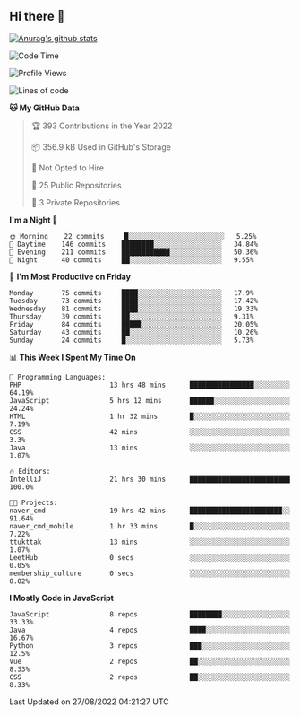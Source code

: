 ## Hi there 👋

[![Anurag's github stats](https://github-readme-stats.vercel.app/api?username=Songwonseok)](https://github.com/anuraghazra/github-readme-stats)



<!--START_SECTION:waka-->
![Code Time](http://img.shields.io/badge/Code%20Time-1%2C731%20hrs%2019%20mins-blue)

![Profile Views](http://img.shields.io/badge/Profile%20Views-0-blue)

![Lines of code](https://img.shields.io/badge/From%20Hello%20World%20I%27ve%20Written-3%20Million%20lines%20of%20code-blue)

**🐱 My GitHub Data** 

> 🏆 393 Contributions in the Year 2022
 > 
> 📦 356.9 kB Used in GitHub's Storage 
 > 
> 🚫 Not Opted to Hire
 > 
> 📜 25 Public Repositories 
 > 
> 🔑 3 Private Repositories  
 > 
**I'm a Night 🦉** 

```text
🌞 Morning    22 commits     █░░░░░░░░░░░░░░░░░░░░░░░░   5.25% 
🌆 Daytime    146 commits    ████████░░░░░░░░░░░░░░░░░   34.84% 
🌃 Evening    211 commits    ████████████░░░░░░░░░░░░░   50.36% 
🌙 Night      40 commits     ██░░░░░░░░░░░░░░░░░░░░░░░   9.55%

```
📅 **I'm Most Productive on Friday** 

```text
Monday       75 commits     ████░░░░░░░░░░░░░░░░░░░░░   17.9% 
Tuesday      73 commits     ████░░░░░░░░░░░░░░░░░░░░░   17.42% 
Wednesday    81 commits     ████░░░░░░░░░░░░░░░░░░░░░   19.33% 
Thursday     39 commits     ██░░░░░░░░░░░░░░░░░░░░░░░   9.31% 
Friday       84 commits     █████░░░░░░░░░░░░░░░░░░░░   20.05% 
Saturday     43 commits     ██░░░░░░░░░░░░░░░░░░░░░░░   10.26% 
Sunday       24 commits     █░░░░░░░░░░░░░░░░░░░░░░░░   5.73%

```


📊 **This Week I Spent My Time On** 

```text
💬 Programming Languages: 
PHP                      13 hrs 48 mins      ████████████████░░░░░░░░░   64.19% 
JavaScript               5 hrs 12 mins       ██████░░░░░░░░░░░░░░░░░░░   24.24% 
HTML                     1 hr 32 mins        █░░░░░░░░░░░░░░░░░░░░░░░░   7.19% 
CSS                      42 mins             ░░░░░░░░░░░░░░░░░░░░░░░░░   3.3% 
Java                     13 mins             ░░░░░░░░░░░░░░░░░░░░░░░░░   1.07%

🔥 Editors: 
IntelliJ                 21 hrs 30 mins      █████████████████████████   100.0%

🐱‍💻 Projects: 
naver_cmd                19 hrs 42 mins      ███████████████████████░░   91.64% 
naver_cmd_mobile         1 hr 33 mins        █░░░░░░░░░░░░░░░░░░░░░░░░   7.22% 
ttukttak                 13 mins             ░░░░░░░░░░░░░░░░░░░░░░░░░   1.07% 
LeetHub                  0 secs              ░░░░░░░░░░░░░░░░░░░░░░░░░   0.05% 
membership_culture       0 secs              ░░░░░░░░░░░░░░░░░░░░░░░░░   0.02%

```

**I Mostly Code in JavaScript** 

```text
JavaScript               8 repos             ████████░░░░░░░░░░░░░░░░░   33.33% 
Java                     4 repos             ████░░░░░░░░░░░░░░░░░░░░░   16.67% 
Python                   3 repos             ███░░░░░░░░░░░░░░░░░░░░░░   12.5% 
Vue                      2 repos             ██░░░░░░░░░░░░░░░░░░░░░░░   8.33% 
CSS                      2 repos             ██░░░░░░░░░░░░░░░░░░░░░░░   8.33%

```



 Last Updated on 27/08/2022 04:21:27 UTC
<!--END_SECTION:waka-->
